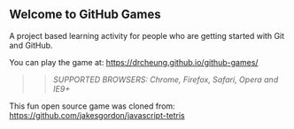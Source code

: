 ## Welcome to GitHub Games

A project based learning activity for people who are getting started with Git and GitHub.

You can play the game at: https://drcheung.github.io/github-games/

>> _*SUPPORTED BROWSERS*: Chrome, Firefox, Safari, Opera and IE9+_

This fun open source game was cloned from: https://github.com/jakesgordon/javascript-tetris
